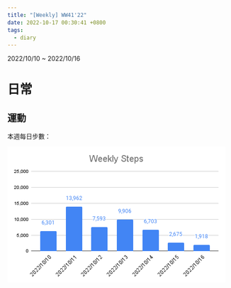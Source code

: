 ```yaml
---
title: "[Weekly] WW41'22"
date: 2022-10-17 00:30:41 +0800
tags:
  - diary
---
```


2022/10/10 ~ 2022/10/16

# 日常

## 運動

本週每日步數：

![WW41](/assets/WW41.png)